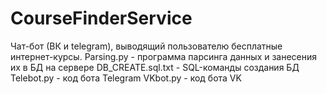 # CourseFinderService
Чат-бот (ВК и telegram), выводящий пользователю бесплатные интернет-курсы.
Parsing.py - программа парсинга данных и занесения их в БД на сервере
DB_CREATE.sql.txt - SQL-команды создания БД
Telebot.py - код бота Telegram
VKbot.py - код бота VK
